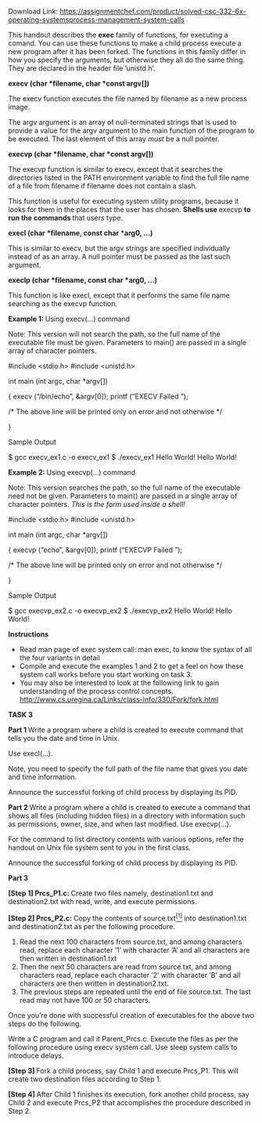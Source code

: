 Download Link: https://assignmentchef.com/product/solved-csc-332-6x-operating-systemsprocess-management-system-calls
<br>



This handout describes the <strong>exec </strong>family of functions, for executing a comand. You can use these functions to make a child process execute a new program after it has been forked. The functions in this family differ in how you specify the arguments, but otherwise they all do the same thing. They are declared in the header file ’unistd.h’.

<strong>execv (char *filename, char *const argv[])</strong>

The execv function executes the file named by filename as a new process image.

The argv argument is an array of null-terminated strings that is used to provide a value for the argv argument to the main function of the program to be executed. The last element of this array <em>must </em>be a null pointer.

<strong>execvp (char *filename, char *const argv[])</strong>

The execvp function is similar to execv, except that it searches the directories listed in the PATH environment variable to find the full file name of a file from filename if filename does not contain a slash.

This function is useful for executing system utility programs, because it looks for them in the places that the user has chosen. <strong>Shells use </strong>execvp <strong>to run the commands </strong>that users type.

<strong>execl (char *filename, const char *arg0, …)</strong>

This is similar to execv, but the argv strings are specified individually instead of as an array. A null pointer must be passed as the last such argument.

<strong>execlp (char *filename, const char *arg0, …)</strong>

This function is like execl, except that it performs the same file name searching as the execvp function.

<strong>Example 1: </strong>Using execv(…) command

Note: This version will not search the path, so the full name of the executable file must be given. Parameters to main() are passed in a single array of character pointers.

#include &lt;stdio.h&gt; #include &lt;unistd.h&gt;

int main (int argc, char *argv[])

{ execv (“/bin/echo”, &amp;argv[0]); printf (“EXECV Failed
”);

/* The above line will be printed only on error and not otherwise */

}

Sample Output

$ gcc execv_ex1.c -o execv_ex1 $ ./execv_ex1 Hello World! Hello World!

<strong>Example 2: </strong>Using execvp(…) command

Note: This version searches the path, so the full name of the executable need not be given. Parameters to main() are passed in a single array of character pointers. <em>This is the form used inside a shell!</em>

#include &lt;stdio.h&gt; #include &lt;unistd.h&gt;

int main (int argc, char *argv[])

{ execvp (“echo”, &amp;argv[0]); printf (“EXECVP Failed
”);

/* The above line will be printed only on error and not otherwise */

}

Sample Output

$ gcc execvp_ex2.c -o execvp_ex2 $ ./execvp_ex2 Hello World! Hello World!

<strong>Instructions</strong>

<ul>

 <li>Read man page of exec system call: man exec, to know the syntax of all the four variants in detail</li>

 <li>Compile and execute the examples 1 and 2 to get a feel on how these system call works before you start working on task 3.</li>

 <li>You may also be interested to look at the following link to gain understanding of the process control concepts. <a href="http://www.cs.uregina.ca/Links/class-info/330/Fork/fork.html">http://www.cs.uregina.ca/Links/class-info/330/Fork/fork.html</a></li>

</ul>

<strong>TASK 3</strong>

<strong>Part 1 </strong>Write a program where a child is created to execute command that tells you the date and time in Unix.

Use execl(…).

Note, you need to specify the full path of the file name that gives you date and time information.

Announce the successful forking of child process by displaying its PID.

<strong>Part 2 </strong>Write a program where a child is created to execute a command that shows all files (including hidden files) in a directory with information such as permissions, owner, size, and when last modified. Use execvp(…).

For the command to list directory contents with various options, refer the handout on Unix file system sent to you in the first class.

Announce the successful forking of child process by displaying its PID.

<strong>Part 3</strong>

<strong>[Step 1] Prcs_P1.c: </strong>Create two files namely, destination1.txt and destination2.txt with read, write, and execute permissions.

<strong>[Step 2] Prcs_P2.c: </strong>Copy the contents of source.txt<a href="#_ftn1" name="_ftnref1"><sup>[1]</sup></a> into destination1.txt and destination2.txt as per the following procedure.

<ol>

 <li>Read the next 100 characters from source.txt, and among characters read, replace each character ’1’ with character ’A’ and all characters are then written in destination1.txt</li>

 <li>Then the next 50 characters are read from source.txt, and among characters read, replace each character ’2’ with character ’B’ and all characters are then written in destination2.txt.</li>

 <li>The previous steps are repeated until the end of file source.txt. The last read may not have 100 or 50 characters.</li>

</ol>

Once you’re done with successful creation of executables for the above two steps do the following.

Write a C program and call it Parent_Prcs.c. Execute the files as per the following procedure using execv system call. Use sleep system calls to introduce delays.

<strong>[Step 3] </strong>Fork a child process, say Child 1 and execute Prcs_P1. This will create two destination files according to Step 1.

<strong>[Step 4] </strong>After Child 1 finishes its execution, fork another child process, say Child 2 and execute Prcs_P2 that accomplishes the procedure described in Step 2.


